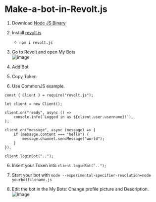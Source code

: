 # Make-a-bot-in-Revolt.js


1. Download [Node JS Binary](https://nodejs.org/en/download/current/)
2. Install [revolt.js](https://www.npmjs.com/package/revolt.js)
   * `npm i revolt.js`
   
3. Go to Revolt and open  My Bots  
![image](https://user-images.githubusercontent.com/21064622/204127696-9b59e728-abce-4794-a192-541ef21b79f8.png)

4. Add Bot
5. Copy Token 
6. Use CommonJS example.
```
const { Client } = require("revolt.js");

let client = new Client();

client.on("ready", async () =>
    console.info(`Logged in as ${client.user.username}!`),
);

client.on("message", async (message) => {
    if (message.content === "hello") {
        message.channel.sendMessage("world");
    }
});

client.loginBot("..");
```

6. Insert your Token into `client.loginBot("..");`

7. Start your bot with `node --experimental-specifier-resolution=node yourbotfilename.js`

8. Edit the bot in the My Bots: Change profile picture and Description.  
![image](https://user-images.githubusercontent.com/21064622/204127696-9b59e728-abce-4794-a192-541ef21b79f8.png)
